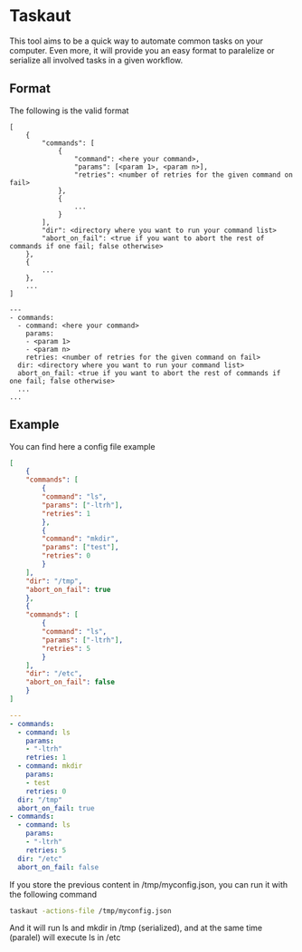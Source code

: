 # Taskaut

This tool aims to be a quick way to automate common tasks on your computer. Even more, it will provide you an easy format to paralelize or serialize all involved tasks in a given workflow.

## Format

The following is the valid format

```
[
	{
		"commands": [
			{
				"command": <here your command>,
				"params": [<param 1>, <param n>],
				"retries": <number of retries for the given command on fail>
			},
			{
				...
			}
		],
		"dir": <directory where you want to run your command list>
		"abort_on_fail": <true if you want to abort the rest of commands if one fail; false otherwise>
	},
	{
		...
	},
	...
]
```

```
---
- commands:
  - command: <here your command>
    params:
    - <param 1>
	- <param n>
    retries: <number of retries for the given command on fail>
  dir: <directory where you want to run your command list>
  abort_on_fail: <true if you want to abort the rest of commands if one fail; false otherwise>
  ...
...
```

## Example

You can find here a config file example

```json
[
    {
	"commands": [
	    {
		"command": "ls",
		"params": ["-ltrh"],
		"retries": 1
	    },
	    {
		"command": "mkdir",
		"params": ["test"],
		"retries": 0
	    }
	],
	"dir": "/tmp",
	"abort_on_fail": true
    },
    {
	"commands": [
	    {
		"command": "ls",
		"params": ["-ltrh"],
		"retries": 5
	    }
	],
	"dir": "/etc",
	"abort_on_fail": false
    }
]
```

```yaml
---
- commands:
  - command: ls
    params:
    - "-ltrh"
    retries: 1
  - command: mkdir
    params:
    - test
    retries: 0
  dir: "/tmp"
  abort_on_fail: true
- commands:
  - command: ls
    params:
    - "-ltrh"
    retries: 5
  dir: "/etc"
  abort_on_fail: false
```

If you store the previous content in /tmp/myconfig.json, you can run it with the following command

```bash
taskaut -actions-file /tmp/myconfig.json
```

And it will run ls and mkdir in /tmp (serialized), and at the same time (paralel) will execute ls in /etc
